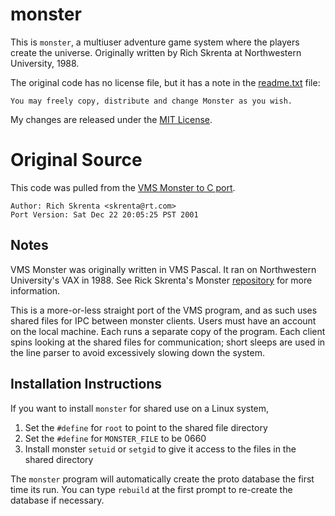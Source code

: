 # monster
This is `monster`, a multiuser adventure game system where the players create the universe.
Originally written by Rich Skrenta at Northwestern University, 1988.

The original code has no license file, but it has a note in the [readme.txt](http://www.skrenta.com/monster/readme.txt) file:

    You may freely copy, distribute and change Monster as you wish.

My changes are released under the [MIT License](https://opensource.org/licenses/MIT).

# Original Source

This code was pulled from the [VMS Monster to C port](http://www.skrenta.com/monster/monster.c).

    Author: Rich Skrenta <skrenta@rt.com>
    Port Version: Sat Dec 22 20:05:25 PST 2001

## Notes

VMS Monster was originally written in VMS Pascal.
It ran on Northwestern University's VAX in 1988.
See Rick Skrenta's Monster [repository](http://www.skrenta.com/monster/) for more information.

This is a more-or-less straight port of the VMS program, and as such uses shared files for IPC between monster clients.
Users must have an account on the local machine.
Each runs a separate copy of the program.
Each client spins looking at the shared files for communication;
short sleeps are used in the line parser to avoid excessively slowing down the system.

## Installation Instructions

If you want to install `monster` for shared use on a Linux system,

1. Set the `#define` for `root` to point to the shared file directory
1. Set the `#define` for `MONSTER_FILE` to be 0660
1. Install monster `setuid` or `setgid` to give it access to the files in the shared directory

The `monster` program will automatically create the proto database the first time its run.
You can type `rebuild` at the first prompt to re-create the database if necessary.
